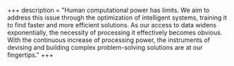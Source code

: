 +++
description = "Human computational power has limits. We aim to address this issue through the optimization of intelligent systems, training it to find faster and more efficient solutions. As our access to data widens exponentially, the necessity of processing it effectively becomes obvious. With the continuous increase of processing power, the instruments of devising and building complex problem-solving solutions are at our fingertips."
+++